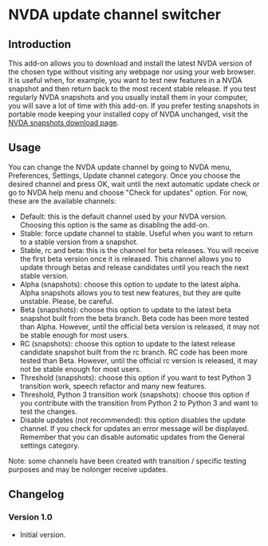 # NVDA update channel switcher

## Introduction

This add-on allows you to download and install the latest NVDA version of the chosen type without visiting any webpage nor using your web browser. It is useful when, for example, you want to test new features in a NVDA snapshot and then return back to the most recent stable release. If you test regularly NVDA snapshots and you usually install them in your computer, you will save a lot of time with this add-on. If you prefer testing snapshots in portable mode keeping your installed copy of NVDA unchanged, visit the [NVDA snapshots download page](https://www.nvaccess.org/files/nvda/snapshots/).

## Usage

You can change the NVDA update channel by going to NVDA menu, Preferences, Settings, Update channel category. Once you choose the desired channel and press OK, wait until the next automatic update check or go to NVDA help menu and choose "Check for updates" option. For now, these are the available channels:

* Default: this is the default channel used by your NVDA version. Choosing this option is the same as disabling the add-on.
* Stable: force update channel to stable. Useful when you want to return to a stable version from a snapshot.
* Stable, rc and beta: this is the channel for beta releases. You will receive the first beta version once it is released. This channel allows you to update through betas and release candidates until you reach the next stable version.
* Alpha (snapshots): choose this option to update to the latest alpha. Alpha snapshots allows you to test new features, but they are quite unstable. Please, be careful.
* Beta (snapshots): choose this option to update to the latest beta snapshot built from the beta branch. Beta code has been more tested than Alpha. However, until the official beta version is released, it may not be stable enough for most users.
* RC (snapshots): choose this option to update to the latest release candidate snapshot built from the rc branch. RC code has been more tested than Beta. However, until the official rc version is released, it may not be stable enough for most users.
* Threshold (snapshots): choose this option if you want to test Python 3 transition work, speech refactor and many new features.
* Threshold, Python 3 transition work (snapshots): choose this option if you contribute with the transition from Python 2 to Python 3 and want to test the changes.
* Disable updates (not recommended): this option disables the update channel. If you check for updates an error message will be displayed. Remember that you can disable automatic updates from the General settings category.

Note: some channels have been created with transition / specific testing purposes and may be nolonger receive updates.

## Changelog

### Version 1.0

* Initial version.
